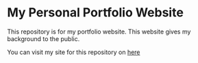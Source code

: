 # My Personal Portfolio Website

This repository is for my portfolio website. This website gives my background to the public.

You can visit my site for this repository on [here](https://abrahambilici.github.io/halilibrahimbilici/)


